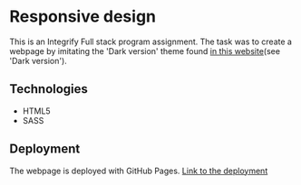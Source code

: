 # Responsive design

This is an Integrify Full stack program assignment. The task was to create a webpage by imitating the 'Dark version' theme found [in this website](https://preview.themeforest.net/item/maido-multipurpose-ghost-blog-theme/full_screen_preview/24837109?_ga=2.259990478.570486835.1654146705-2133876429.1654146705)(see 'Dark version'). 

## Technologies

- HTML5
- SASS

## Deployment

The webpage is deployed with GitHub Pages.
[Link to the deployment](https://miraemilia.github.io/responsive-design/)

